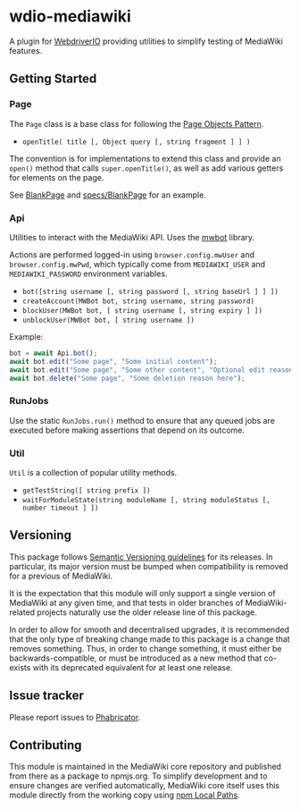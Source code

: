 # wdio-mediawiki

A plugin for [WebdriverIO](http://webdriver.io/) providing utilities to simplify testing of MediaWiki features.

## Getting Started

### Page

The `Page` class is a base class for following the [Page Objects Pattern](http://webdriver.io/guide/testrunner/pageobjects.html).

- `openTitle( title [, Object query [, string fragment ] ] )`

The convention is for implementations to extend this class and provide an `open()` method
that calls `super.openTitle()`, as well as add various getters for elements on the page.

See [BlankPage](./BlankPage.js) and [specs/BlankPage](./specs/BlankPage.js) for an example.

### Api

Utilities to interact with the MediaWiki API. Uses the [mwbot](https://github.com/Fannon/mwbot) library.

Actions are performed logged-in using `browser.config.mwUser` and `browser.config.mwPwd`,
which typically come from `MEDIAWIKI_USER` and `MEDIAWIKI_PASSWORD` environment variables.

- `bot([string username [, string password [, string baseUrl ] ] ])`
- `createAccount(MWBot bot, string username, string password)`
- `blockUser(MWBot bot, [ string username [, string expiry ] ])`
- `unblockUser(MWBot bot, [ string username ])`

Example:

```js
bot = await Api.bot();
await bot.edit("Some page", "Some initial content");
await bot.edit("Some page", "Some other content", "Optional edit reason here");
await bot.delete("Some page", "Some deletion reason here");
```

### RunJobs

Use the static `RunJobs.run()` method to ensure that any queued jobs are executed before
making assertions that depend on its outcome.

### Util

`Util` is a collection of popular utility methods.

- `getTestString([ string prefix ])`
- `waitForModuleState(string moduleName [, string moduleStatus [, number timeout ] ])`

## Versioning

This package follows [Semantic Versioning guidelines](https://semver.org/) for its releases. In
particular, its major version must be bumped when compatibility is removed for a previous of
MediaWiki.

It is the expectation that this module will only support a single version of MediaWiki at any
given time, and that tests in older branches of MediaWiki-related projects naturally use the older
release line of this package.

In order to allow for smooth and decentralised upgrades, it is recommended that the only type of
breaking change made to this package is a change that removes something. Thus, in order to change
something, it must either be backwards-compatible, or must be introduced as a new method that
co-exists with its deprecated equivalent for at least one release.

## Issue tracker

Please report issues to [Phabricator](https://phabricator.wikimedia.org/tag/mediawiki-core-tests/).

## Contributing

This module is maintained in the MediaWiki core repository and published from there as a
package to npmjs.org. To simplify development and to ensure changes are verified
automatically, MediaWiki core itself uses this module directly from the working copy
using [npm Local Paths](https://docs.npmjs.com/files/package.json#local-paths).
